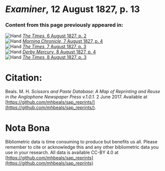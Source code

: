 # *Examiner*, 12 August 1827, p. 13  
  
### Content from this page previously appeared in:  
![Hand](http://scissorsandpaste.net/wp-content/uploads/2017/06/smallhandpointer.png) [*The Times*, 6 August 1827, p. 2](https://mhbeals.github.io/sap_html/The-Times/The-Times-6-August-1827-p-2)  
![Hand](http://scissorsandpaste.net/wp-content/uploads/2017/06/smallhandpointer.png) [*Morning Chronicle*, 7 August 1827, p. 4](https://mhbeals.github.io/sap_html/Morning-Chronicle/Morning-Chronicle-7-August-1827-p-4)  
![Hand](http://scissorsandpaste.net/wp-content/uploads/2017/06/smallhandpointer.png) [*The Times*, 7 August 1827, p. 3](https://mhbeals.github.io/sap_html/The-Times/The-Times-7-August-1827-p-3)  
![Hand](http://scissorsandpaste.net/wp-content/uploads/2017/06/smallhandpointer.png) [*Derby Mercury*, 8 August 1827, p. 4](https://mhbeals.github.io/sap_html/Derby-Mercury/Derby-Mercury-8-August-1827-p-4)  
![Hand](http://scissorsandpaste.net/wp-content/uploads/2017/06/smallhandpointer.png) [*The Times*, 8 August 1827, p. 3](https://mhbeals.github.io/sap_html/The-Times/The-Times-8-August-1827-p-3)  


# Citation: 

Beals. M. H. *Scissors and Paste Database: A Map of Reprinting and Reuse in the Anglophone Newspaper Press v.1.0.1.* 2 June 2017. Available at [https://github.com/mhbeals/sap_reprints/](https://github.com/mhbeals/sap_reprints/). 

# Nota Bona

Bibliometric data is time consuming to produce but benefits us all. Please remember to cite or acknowledge this and any other bibliometric data you use in your research. All data is available CC-BY 4.0 at [https://github.com/mhbeals/sap_reprints](https://github.com/mhbeals/sap_reprints)